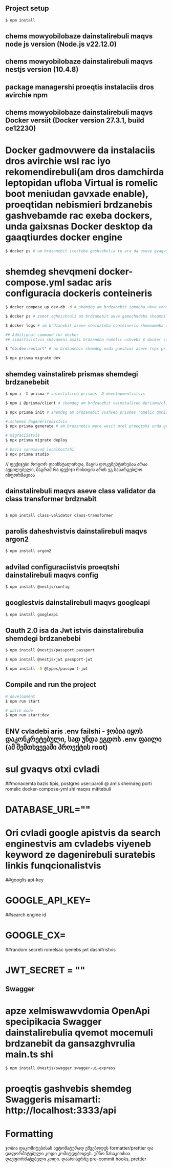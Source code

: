 ## Project setup

```bash
$ npm install
```

## chems mowyobilobaze dainstalirebuli maqvs node js version (Node.js v22.12.0)

## chems mowyobilobaze dainstalirebuli maqvs nestjs version (10.4.8)

## package managershi proeqtis instalaciis dros avirchie npm

## chems mowyobilobaze dainstalirebuli maqvs Docker versiit (Docker version 27.3.1, build ce12230)

# Docker gadmovwere da instalaciis dros avirchie wsl rac iyo rekomendirebuli(am dros damchirda leptopidan ufloba Virtual is romelic boot meniudan gavxade enable), proeqtidan nebismieri brdzanebis gashvebamde rac exeba dockers, unda gaixsnas Docker desktop da gaaqtiurdes docker engine

```bash
$ docker ps # am brdzanebit itesteba gashvebulia tu ara da aseve gvaqvs tu ara konteineri
```

# shemdeg shevqmeni docker-compose.yml sadac aris configuracia dockeris conteineris

```bash
$ docker compose up dev-db -d # shemdeg am brdzanebit iqmneba ukve conteineri dockershi (-d backgraound istvis)

$ docker ps # zemot aghnishnuli am brdzanebit ukve gamochndeba sheqmnili conteineri

$ docker logs # am brdzanebit aseve sheidzleba conteineris shemowmeba aris tu ara mzad (database system is ready to accsept connections) boloshi es aris am brdzanebis dadebiti pasuxi

## Additional command for docker
## simartivistvis shevqmeni axali brdzaneba romelic ushvebs $ docker compose rm dev-db -s -f -v, $docker compose up dev-db -d ertdroulad

$ "db:dev:restart" # am brdzanebis shemdeg unda gaeshvas aseve (npx prisma migrate dev) romelic qvemotac maqvs aghnishnuli!

$ npx prisma migrate dev

```

## shemdeg vainstalireb prismas shemdegi brdzanebebit

```bash
$ npm i -D prisma # vainstalireb prismas -D developmentistvis

$ npm i @prisma/client # shemdeg am brdzanebit vainstalireb @prisma/client s

$ npx prisma init # shemdeg am brdzanebit vushveb prismas romelic qmnis ukve ramdenime fails, ert erti aris .env SADAC GAWERILIA ENV CVLADEBI! (.env failshi is tviton qmnis cvlad DATABASE_URL sadac unda chaiweros chems mier mowvdili DATABASE_URL) es brdzaneba aseve qmnis folders prisma sadac tavidan aris (schema.prisma) shemdeg ukve migraciebic.

#.schemas dagenerirebistvis
$ npx prisma generate # am brdzanebis mere wesit mtel proeqtshi unda gamochdens schema.prisma shi gawerili modelebi

# migraciistvis
$ npx prisma migrate deploy

# bazis sanaxavad localhostshi
$ npx prisma studio
```

// ფექიჯები როგორ დაინსტალირდა, მაგის დოკუმენტირებაა არაა აუცილებელი, მაგრამ რა ფექიჯი რისთვის არის ეგ სასარგებლო ინფორმაციაა

## dainstalirebuli maqvs aseve class validator da class transformer brdznabit

```bash

$ npm install class-validator class-transformer

```

## parolis daheshvistvis dainstalirebuli maqvs argon2

```bash
$ npm install argon2

```

## advilad configuraciistvis proeqtshi dainstalirebuli maqvs config

```bash
$ npm install @nestjs/config

```

## googlestvis dainstalirebuli maqvs googleapi

```bash
$ npm install googleapi

```

## Oauth 2.0 isa da Jwt istvis dainstalirebulia shemdegi brdzanebebi

```bash
$ npm install @nestjs/passport passport

$ npm install @nestjs/jwt passport-jwt

$ npm install -D @types/passport-jwt

```

## Compile and run the project

```bash
# development
$ npm run start

# watch mode
$ npm run start:dev

```

## ENV cvladebi aris .env failshi - ჯობია იყოს დაკონკრეტებული, სად უნდა ეგდოს .env ფაილი (ამ შემთხვევაში პროექტის root)

# sul gvaqvs otxi cvladi

##monacemta bazis tipis, postgres user:paroli @ amis shemdeg porti romelic docker-compose-yml shi maqvs mititebuli

# DATABASE_URL=""

# Ori cvladi google apistvis da search enginestvis am cvladebs viyeneb keyword ze dagenirebuli suratebis linkis funqcionalistvis

##googlis api-key

# GOOGLE_API_KEY=

##search engine id

# GOOGLE_CX=

##random secreti romelsac iyenebs jwt dashifristvis

# JWT_SECRET = ""

## Swagger

# apze xelmiswawvdomia OpenApi specipikacia Swagger dainstalirebulia qvemot mocemuli brdzanebit da gansazghvrulia main.ts shi

```bash
$ npm install @nestjs/swagger swagger-ui-express

```

# proeqtis gashvebis shemdeg Swaggeris misamarti: http://localhost:3333/api



# Formatting
ჯობია დაკომიტებისას ავტომატურად ეშვებოდეს formatter/prettier და დაფორმატებული კოდი
კომიტდებოდეს. უშნო წასაკითხია დაუფორმატებელი კოდი. დაარისერჩე pre-commit hooks, prettier